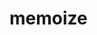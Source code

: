 # memoize

<!-- TODO-START
TODO: Fill short description here.

## Type signature

TODO: Fill type signature down below.

```
any ⇒ any
```

## Examples

TODO: List at least one example down below.

```javascript
memoize(); // ⇒ TODO
```

## Questions

TODO: List questions that may this function answers.
TODO-END -->
